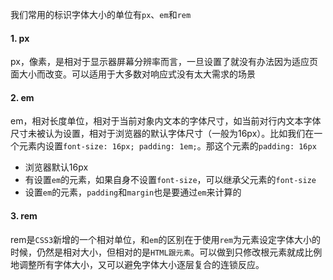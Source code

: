 <!-- ---
title: CSS基础系列之px em和rem的区别
date: 2022-10-29
tags: CSS基础
set: CSSBase
--- -->

我们常用的标识字体大小的单位有`px`、`em`和`rem`

#### 1. px

px，像素，是相对于显示器屏幕分辨率而言，一旦设置了就没有办法因为适应页面大小而改变。可以适用于大多数对响应式没有太大需求的场景

#### 2. em

em，相对长度单位，相对于当前对象内文本的字体尺寸，如当前对行内文本字体尺寸未被认为设置，相对于浏览器的默认字体尺寸（一般为16px）。比如我们在一个元素内设置`font-size: 16px; padding: 1em;`。那这个元素的`padding: 16px`

* 浏览器默认16px
* 有设置`em`的元素，如果自身不设置`font-size`，可以继承父元素的`font-size`
* 设置`em`的元素，`padding`和`margin`也是要通过`em`来计算的

#### 3. rem

rem是`CSS3`新增的一个相对单位，和`em`的区别在于使用`rem`为元素设定字体大小的时候，仍然是相对大小，但相对的是`HTML跟元素`。可以做到只修改根元素就成比例地调整所有字体大小，又可以避免字体大小逐层复合的连锁反应。
